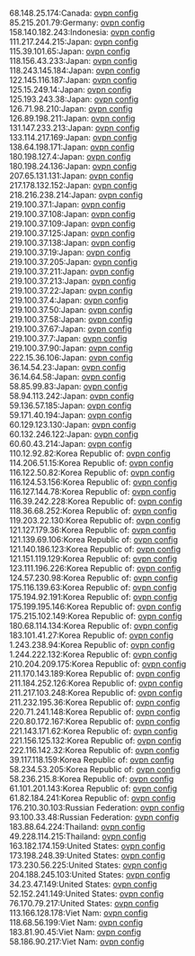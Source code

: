68.148.25.174:Canada: [ovpn config](vpn/68_148_25_174.ovpn)  
85.215.201.79:Germany: [ovpn config](vpn/85_215_201_79.ovpn)  
158.140.182.243:Indonesia: [ovpn config](vpn/158_140_182_243.ovpn)  
111.217.244.215:Japan: [ovpn config](vpn/111_217_244_215.ovpn)  
115.39.101.65:Japan: [ovpn config](vpn/115_39_101_65.ovpn)  
118.156.43.233:Japan: [ovpn config](vpn/118_156_43_233.ovpn)  
118.243.145.184:Japan: [ovpn config](vpn/118_243_145_184.ovpn)  
122.145.116.187:Japan: [ovpn config](vpn/122_145_116_187.ovpn)  
125.15.249.14:Japan: [ovpn config](vpn/125_15_249_14.ovpn)  
125.193.243.38:Japan: [ovpn config](vpn/125_193_243_38.ovpn)  
126.71.98.210:Japan: [ovpn config](vpn/126_71_98_210.ovpn)  
126.89.198.211:Japan: [ovpn config](vpn/126_89_198_211.ovpn)  
131.147.233.213:Japan: [ovpn config](vpn/131_147_233_213.ovpn)  
133.114.217.169:Japan: [ovpn config](vpn/133_114_217_169.ovpn)  
138.64.198.171:Japan: [ovpn config](vpn/138_64_198_171.ovpn)  
180.198.127.4:Japan: [ovpn config](vpn/180_198_127_4.ovpn)  
180.198.24.136:Japan: [ovpn config](vpn/180_198_24_136.ovpn)  
207.65.131.131:Japan: [ovpn config](vpn/207_65_131_131.ovpn)  
217.178.132.152:Japan: [ovpn config](vpn/217_178_132_152.ovpn)  
218.216.238.214:Japan: [ovpn config](vpn/218_216_238_214.ovpn)  
219.100.37.1:Japan: [ovpn config](vpn/219_100_37_1.ovpn)  
219.100.37.108:Japan: [ovpn config](vpn/219_100_37_108.ovpn)  
219.100.37.109:Japan: [ovpn config](vpn/219_100_37_109.ovpn)  
219.100.37.125:Japan: [ovpn config](vpn/219_100_37_125.ovpn)  
219.100.37.138:Japan: [ovpn config](vpn/219_100_37_138.ovpn)  
219.100.37.19:Japan: [ovpn config](vpn/219_100_37_19.ovpn)  
219.100.37.205:Japan: [ovpn config](vpn/219_100_37_205.ovpn)  
219.100.37.211:Japan: [ovpn config](vpn/219_100_37_211.ovpn)  
219.100.37.213:Japan: [ovpn config](vpn/219_100_37_213.ovpn)  
219.100.37.22:Japan: [ovpn config](vpn/219_100_37_22.ovpn)  
219.100.37.4:Japan: [ovpn config](vpn/219_100_37_4.ovpn)  
219.100.37.50:Japan: [ovpn config](vpn/219_100_37_50.ovpn)  
219.100.37.58:Japan: [ovpn config](vpn/219_100_37_58.ovpn)  
219.100.37.67:Japan: [ovpn config](vpn/219_100_37_67.ovpn)  
219.100.37.7:Japan: [ovpn config](vpn/219_100_37_7.ovpn)  
219.100.37.90:Japan: [ovpn config](vpn/219_100_37_90.ovpn)  
222.15.36.106:Japan: [ovpn config](vpn/222_15_36_106.ovpn)  
36.14.54.23:Japan: [ovpn config](vpn/36_14_54_23.ovpn)  
36.14.64.58:Japan: [ovpn config](vpn/36_14_64_58.ovpn)  
58.85.99.83:Japan: [ovpn config](vpn/58_85_99_83.ovpn)  
58.94.113.242:Japan: [ovpn config](vpn/58_94_113_242.ovpn)  
59.136.57.185:Japan: [ovpn config](vpn/59_136_57_185.ovpn)  
59.171.40.194:Japan: [ovpn config](vpn/59_171_40_194.ovpn)  
60.129.123.130:Japan: [ovpn config](vpn/60_129_123_130.ovpn)  
60.132.246.122:Japan: [ovpn config](vpn/60_132_246_122.ovpn)  
60.60.43.214:Japan: [ovpn config](vpn/60_60_43_214.ovpn)  
110.12.92.82:Korea Republic of: [ovpn config](vpn/110_12_92_82.ovpn)  
114.206.51.15:Korea Republic of: [ovpn config](vpn/114_206_51_15.ovpn)  
116.122.50.82:Korea Republic of: [ovpn config](vpn/116_122_50_82.ovpn)  
116.124.53.156:Korea Republic of: [ovpn config](vpn/116_124_53_156.ovpn)  
116.127.144.78:Korea Republic of: [ovpn config](vpn/116_127_144_78.ovpn)  
116.39.242.228:Korea Republic of: [ovpn config](vpn/116_39_242_228.ovpn)  
118.36.68.252:Korea Republic of: [ovpn config](vpn/118_36_68_252.ovpn)  
119.203.22.130:Korea Republic of: [ovpn config](vpn/119_203_22_130.ovpn)  
121.127.179.36:Korea Republic of: [ovpn config](vpn/121_127_179_36.ovpn)  
121.139.69.106:Korea Republic of: [ovpn config](vpn/121_139_69_106.ovpn)  
121.140.186.123:Korea Republic of: [ovpn config](vpn/121_140_186_123.ovpn)  
121.151.119.129:Korea Republic of: [ovpn config](vpn/121_151_119_129.ovpn)  
123.111.196.226:Korea Republic of: [ovpn config](vpn/123_111_196_226.ovpn)  
124.57.230.98:Korea Republic of: [ovpn config](vpn/124_57_230_98.ovpn)  
175.116.139.63:Korea Republic of: [ovpn config](vpn/175_116_139_63.ovpn)  
175.194.92.191:Korea Republic of: [ovpn config](vpn/175_194_92_191.ovpn)  
175.199.195.146:Korea Republic of: [ovpn config](vpn/175_199_195_146.ovpn)  
175.215.102.149:Korea Republic of: [ovpn config](vpn/175_215_102_149.ovpn)  
180.68.114.134:Korea Republic of: [ovpn config](vpn/180_68_114_134.ovpn)  
183.101.41.27:Korea Republic of: [ovpn config](vpn/183_101_41_27.ovpn)  
1.243.238.94:Korea Republic of: [ovpn config](vpn/1_243_238_94.ovpn)  
1.244.222.132:Korea Republic of: [ovpn config](vpn/1_244_222_132.ovpn)  
210.204.209.175:Korea Republic of: [ovpn config](vpn/210_204_209_175.ovpn)  
211.170.143.189:Korea Republic of: [ovpn config](vpn/211_170_143_189.ovpn)  
211.184.252.126:Korea Republic of: [ovpn config](vpn/211_184_252_126.ovpn)  
211.217.103.248:Korea Republic of: [ovpn config](vpn/211_217_103_248.ovpn)  
211.232.195.36:Korea Republic of: [ovpn config](vpn/211_232_195_36.ovpn)  
220.71.241.148:Korea Republic of: [ovpn config](vpn/220_71_241_148.ovpn)  
220.80.172.167:Korea Republic of: [ovpn config](vpn/220_80_172_167.ovpn)  
221.143.171.62:Korea Republic of: [ovpn config](vpn/221_143_171_62.ovpn)  
221.156.125.132:Korea Republic of: [ovpn config](vpn/221_156_125_132.ovpn)  
222.116.142.32:Korea Republic of: [ovpn config](vpn/222_116_142_32.ovpn)  
39.117.118.159:Korea Republic of: [ovpn config](vpn/39_117_118_159.ovpn)  
58.234.53.205:Korea Republic of: [ovpn config](vpn/58_234_53_205.ovpn)  
58.236.215.8:Korea Republic of: [ovpn config](vpn/58_236_215_8.ovpn)  
61.101.201.143:Korea Republic of: [ovpn config](vpn/61_101_201_143.ovpn)  
61.82.184.241:Korea Republic of: [ovpn config](vpn/61_82_184_241.ovpn)  
176.210.30.103:Russian Federation: [ovpn config](vpn/176_210_30_103.ovpn)  
93.100.33.48:Russian Federation: [ovpn config](vpn/93_100_33_48.ovpn)  
183.88.64.224:Thailand: [ovpn config](vpn/183_88_64_224.ovpn)  
49.228.114.215:Thailand: [ovpn config](vpn/49_228_114_215.ovpn)  
163.182.174.159:United States: [ovpn config](vpn/163_182_174_159.ovpn)  
173.198.248.39:United States: [ovpn config](vpn/173_198_248_39.ovpn)  
173.230.56.225:United States: [ovpn config](vpn/173_230_56_225.ovpn)  
204.188.245.103:United States: [ovpn config](vpn/204_188_245_103.ovpn)  
34.23.47.149:United States: [ovpn config](vpn/34_23_47_149.ovpn)  
52.152.241.149:United States: [ovpn config](vpn/52_152_241_149.ovpn)  
76.170.79.217:United States: [ovpn config](vpn/76_170_79_217.ovpn)  
113.166.128.178:Viet Nam: [ovpn config](vpn/113_166_128_178.ovpn)  
118.68.56.199:Viet Nam: [ovpn config](vpn/118_68_56_199.ovpn)  
183.81.90.45:Viet Nam: [ovpn config](vpn/183_81_90_45.ovpn)  
58.186.90.217:Viet Nam: [ovpn config](vpn/58_186_90_217.ovpn)  
